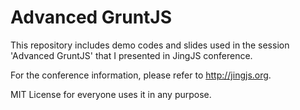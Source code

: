 # Advanced GruntJS #

This repository includes demo codes and slides used in the session 'Advanced GruntJS' that I presented in JingJS conference.

For the conference information, please refer to http://jingjs.org.

MIT License for everyone uses it in any purpose.
